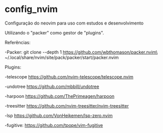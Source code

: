 # config_nvim
Configuração do neovim para uso com estudos e desenvolvimento

Utilizando o "packer" como gestor de "plugins".

Referências: 

-Packer:
git clone --depth 1 https://github.com/wbthomason/packer.nvim\
 ~/.local/share/nvim/site/pack/packer/start/packer.nvim
 
Plugins:


-telescope
https://github.com/nvim-telescope/telescope.nvim

-undotree
https://github.com/mbbill/undotree

-harpoon
https://github.com/ThePrimeagen/harpoon

-treesitter
https://github.com/nvim-treesitter/nvim-treesitter

-lsp
https://github.com/VonHeikemen/lsp-zero.nvim

-fugitive:
https://github.com/tpope/vim-fugitive
